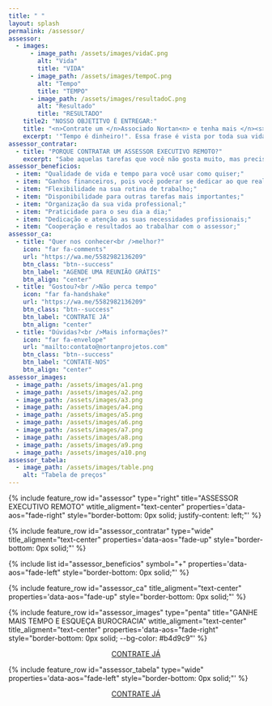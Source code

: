 ```yaml
---
title: " "
layout: splash
permalink: /assessor/
assessor:
  - images:
      - image_path: /assets/images/vidaC.png
        alt: "Vida"
        title: "VIDA"
      - image_path: /assets/images/tempoC.png
        alt: "Tempo"
        title: "TEMPO"
      - image_path: /assets/images/resultadoC.png
        alt: "Resultado"
        title: "RESULTADO"
    title2: "NOSSO OBJETITVO É ENTREGAR:"
    title: "<n>Contrate um </n>Associado Nortan<n> e tenha mais </n><s>Tempo</s> Vida<n> para o que realmente </n>Importa"
    excerpt: '"Tempo é dinheiro!". Essa frase é vista por toda sua vida e vira quase inerente ao ser humano não é mesmo? Mas na verdade tempo é vida, por isso transforme e potencialize seu tempo – Contrate um Assessor Executivo Remoto – Com o Assessor Executivo Remoto você vai aliviar sua rotina e poder aproveitar seu tempo para focar nas suas atividades. Você não está sozinho nessa, dividimos a carga de trabalho contigo. Encontre seu equilíbrio com o A.E.R.'
assessor_contratar:
  - title: "PORQUE CONTRATAR UM ASSESSOR EXECUTIVO REMOTO?"
    excerpt: "Sabe aquelas tarefas que você não gosta muito, mas precisa fazer para atingir o seu objetivo? Que você adoraria pular e ir direto ao seu alvo? Bem, ainda não inventamos um dispositivo que ao apertar um botão leve a parte que nos interessa, porém contratar um assessor te permite utilizar um super recurso: <b>DELEGAR</b>, e assim aproveitar os benefícios:"
assessor_beneficios:
  - item: "Qualidade de vida e tempo para você usar como quiser;"
  - item: "Ganhos financeiros, pois você poderar se dedicar ao que realmente traz retorno;"
  - item: "Flexibilidade na sua rotina de trabalho;"
  - item: "Disponibilidade para outras tarefas mais importantes;"
  - item: "Organização da sua vida professional;"
  - item: "Praticidade para o seu dia a dia;"
  - item: "Dedicação e atenção as suas necessidades profissionais;"
  - item: "Cooperação e resultados ao trabalhar com o assessor;"
assessor_ca:
  - title: "Quer nos conhecer<br />melhor?"
    icon: "far fa-comments"
    url: "https://wa.me/5582982136209"
    btn_class: "btn--success"
    btn_label: "AGENDE UMA REUNIÃO GRÁTIS"
    btn_align: "center"
  - title: "Gostou?<br />Não perca tempo"
    icon: "far fa-handshake"
    url: "https://wa.me/5582982136209"
    btn_class: "btn--success"
    btn_label: "CONTRATE JÁ"
    btn_align: "center"
  - title: "Dúvidas?<br />Mais informações?"
    icon: "far fa-envelope"
    url: "mailto:contato@nortanprojetos.com"
    btn_class: "btn--success"
    btn_label: "CONTATE-NOS"
    btn_align: "center"
assessor_images:
  - image_path: /assets/images/a1.png
  - image_path: /assets/images/a2.png
  - image_path: /assets/images/a3.png
  - image_path: /assets/images/a4.png
  - image_path: /assets/images/a5.png
  - image_path: /assets/images/a6.png
  - image_path: /assets/images/a7.png
  - image_path: /assets/images/a8.png
  - image_path: /assets/images/a9.png
  - image_path: /assets/images/a10.png
assessor_tabela:
  - image_path: /assets/images/table.png
    alt: "Tabela de preços"
---
```


{% include feature_row id="assessor" type="right" title="ASSESSOR EXECUTIVO REMOTO" wtitle_aligment="text-center" properties='data-aos="fade-right" style="border-bottom: 0px solid; justify-content: left;"' %}

{% include feature_row id="assessor_contratar" type="wide" title_aligment="text-center" properties='data-aos="fade-up" style="border-bottom: 0px solid;"' %}

{% include list id="assessor_beneficios" symbol="+" properties='data-aos="fade-left" style="border-bottom: 0px solid;"' %}

{% include feature_row id="assessor_ca" title_aligment="text-center" properties='data-aos="fade-up" style="border-bottom: 0px solid;"' %}

{% include feature_row id="assessor_images" type="penta" title="GANHE MAIS TEMPO E ESQUEÇA BUROCRACIA" wtitle_aligment="text-center" title_aligment="text-center" properties='data-aos="fade-right" style="border-bottom: 0px solid; --bg-color: #b4d9c9"' %}

<p style="text-align: center" data-aos="fade-up"><a href="https://wa.me/5582982136209" class="btn btn--success"><i class="far fa-handshake" aria-hidden="true"></i> CONTRATE JÁ</a></p>

{% include feature_row id="assessor_tabela" type="wide" properties='data-aos="fade-left" style="border-bottom: 0px solid;"' %}

<p style="text-align: center" data-aos="fade-up"><a href="https://wa.me/5582982136209" class="btn btn--success"><i class="far fa-handshake" aria-hidden="true"></i> CONTRATE JÁ</a></p>
